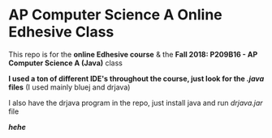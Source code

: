 # AP Computer Science A Online Edhesive Class
This repo is for the **online Edhesive course** & the **Fall 2018: P209B16 - AP Computer Science A (Java)** class  
  
**I used a ton of different IDE's throughout the course, just look for the _.java_ files** (I used mainly bluej and drjava)  
  
I also have the drjava program in the repo, just install java and run _drjava.jar_ file  
  
***hehe***  

